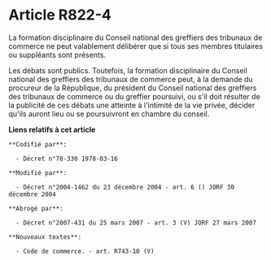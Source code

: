# Article R822-4

La formation disciplinaire du Conseil national des greffiers des tribunaux de commerce ne peut valablement délibérer que si
tous ses membres titulaires ou suppléants sont présents.

Les débats sont publics. Toutefois, la formation disciplinaire du Conseil national des greffiers des tribunaux de commerce
peut, à la demande du procureur de la République, du président du Conseil national des greffiers des tribunaux de commerce ou
du greffier poursuivi, ou s'il doit résulter de la publicité de ces débats une atteinte à l'intimité de la vie privée,
décider qu'ils auront lieu ou se poursuivront en chambre du conseil.

**Liens relatifs à cet article**

	**Codifié par**:

	  - Décret n°78-330 1978-03-16

	**Modifié par**:

	  - Décret n°2004-1462 du 23 décembre 2004 - art. 6 () JORF 30 décembre 2004

	**Abrogé par**:

	  - Décret n°2007-431 du 25 mars 2007 - art. 3 (V) JORF 27 mars 2007

	**Nouveaux textes**:

	  - Code de commerce. - art. R743-10 (V)
